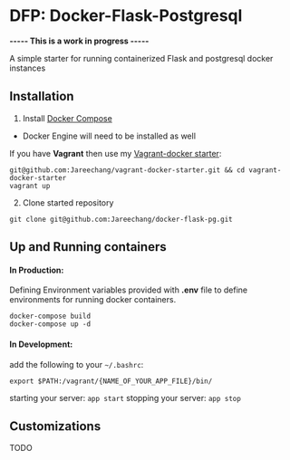 DFP: Docker-Flask-Postgresql 
============================
**----- This is a work in progress -----**

A simple starter for running containerized Flask and postgresql docker instances

## Installation

1. Install [Docker Compose](https://www.docker.com/)
- Docker Engine will need to be installed as well

If you have **Vagrant** then use my [Vagrant-docker starter](https://github.com/Jareechang/vagrant-docker-starter):

```
git@github.com:Jareechang/vagrant-docker-starter.git && cd vagrant-docker-starter 
vagrant up
```

2. Clone started repository 
```
git clone git@github.com:Jareechang/docker-flask-pg.git
```

## Up and Running containers 

#### In Production:


Defining Environment variables provided with **.env** file to define environments for running docker containers.

```
docker-compose build
docker-compose up -d
```

#### In Development:


add the following to your `~/.bashrc`:
```
export $PATH:/vagrant/{NAME_OF_YOUR_APP_FILE}/bin/
```

starting your server:  `app start`
stopping your server:  `app stop`

## Customizations 

TODO
